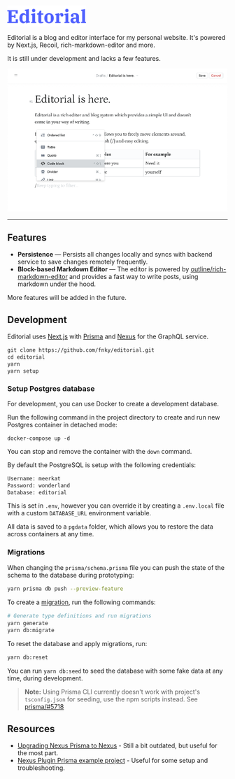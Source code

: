 <img width="180px" alt="Editorial" src="logo.svg">

Editorial is a blog and editor interface for my personal website. It's powered
by Next.js, Recoil, rich-markdown-editor and more.

It is still under development and lacks a few features.

![A screenshot of Editorial](preview.png)

---

## Features

- **Persistence** — Persists all changes locally and syncs with backend service
  to save changes remotely frequently.
- **Block-based Markdown Editor** — The editor is powered by
  [outline/rich-markdown-editor](https://github.com/outline/rich-markdown-editor)
  and provides a fast way to write posts, using markdown under the hood.

More features will be added in the future.

## Development

Editorial uses [Next.js][nextjs-github] with [Prisma][prisma-github] and
[Nexus][nexus-github] for the GraphQL service.

```
git clone https://github.com/fnky/editorial.git
cd editorial
yarn
yarn setup
```

### Setup Postgres database

For development, you can use Docker to create a development database.

Run the following command in the project directory to create and run new
Postgres container in detached mode:

```
docker-compose up -d
```

You can stop and remove the container with the `down` command.

By default the PostgreSQL is setup with the following credentials:

```
Username: meerkat
Password: wonderland
Database: editorial
```

This is set in `.env`, however you can override it by creating a `.env.local`
file with a custom `DATABASE_URL` environment variable.

All data is saved to a `pgdata` folder, which allows you to restore the data
across containers at any time.

### Migrations

When changing the `prisma/schema.prisma` file you can push the state of the
schema to the database during prototyping:

```sh
yarn prisma db push --preview-feature
```

To create a [migration][prisma-migrate], run the following commands:

```sh
# Generate type definitions and run migrations
yarn generate
yarn db:migrate
```

To reset the database and apply migrations, run:

```sh
yarn db:reset
```

You can run `yarn db:seed` to seed the database with some fake data at any time,
during development.

> **Note:** Using Prisma CLI currently doesn't work with project's
> `tsconfig.json` for seeding, use the npm scripts instead. See
> [prisma/#5718](https://github.com/prisma/prisma/pull/5718)

## Resources

- [Upgrading Nexus Prisma to Nexus][upgrade-nexus-prisma] - Still a bit
  outdated, but useful for the most part.
- [Nexus Plugin Prisma example project][upgrade-nexus-prisma] - Useful for some
  setup and troubleshooting.

[nexus-github]: https://github.com/graphql-nexus/nexus "graphql-nexus/nexus"
[prisma-github]: https://github.com/prisma/prisma "prisma/prisma"
[nextjs-github]: https://github.com/vercel/next.js "vercel/next.js"
[prisma-migrate]: https://www.prisma.io/docs/concepts/components/prisma-migrate "Prisma Migrate"
[upgrade-nexus-prisma]: https://www.prisma.io/docs/guides/upgrade-guides/upgrade-from-prisma-1/upgrading-nexus-prisma-to-nexus "Upgrading Nexus Prisma to Nexus"
[nexus-plugin-prisma-example]: https://github.com/graphql-nexus/nexus-plugin-prisma/tree/main/examples/blog "nexus-plugin-prisma Example"
